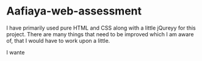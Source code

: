 # Aafiaya-web-assessment

I have primarily used pure HTML and CSS along with a little jQureyy for this project.
There are many things that need to be improved which I am aware of, that I would have to work upon a little.

I wante

